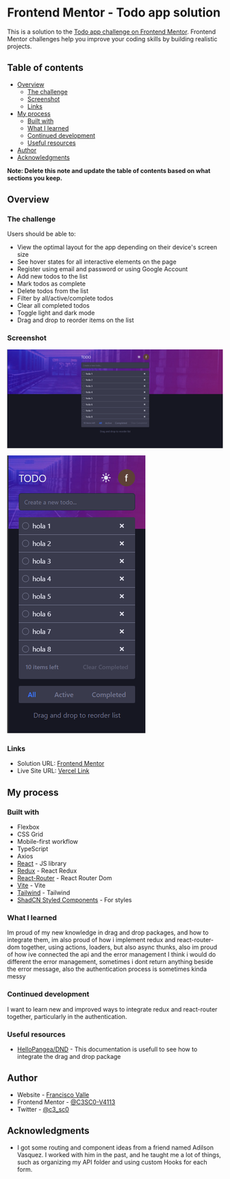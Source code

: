 # Frontend Mentor - Todo app solution

This is a solution to the [Todo app challenge on Frontend Mentor](https://www.frontendmentor.io/challenges/todo-app-Su1_KokOW). Frontend Mentor challenges help you improve your coding skills by building realistic projects.

## Table of contents

- [Overview](#overview)
  - [The challenge](#the-challenge)
  - [Screenshot](#screenshot)
  - [Links](#links)
- [My process](#my-process)
  - [Built with](#built-with)
  - [What I learned](#what-i-learned)
  - [Continued development](#continued-development)
  - [Useful resources](#useful-resources)
- [Author](#author)
- [Acknowledgments](#acknowledgments)

**Note: Delete this note and update the table of contents based on what sections you keep.**

## Overview

### The challenge

Users should be able to:

- View the optimal layout for the app depending on their device's screen size
- See hover states for all interactive elements on the page
- Register using email and password or using Google Account
- Add new todos to the list
- Mark todos as complete
- Delete todos from the list
- Filter by all/active/complete todos
- Clear all completed todos
- Toggle light and dark mode
- Drag and drop to reorder items on the list

### Screenshot

![Desktop Image](/public/screenshots/desktop.png)

![Mobile Image](/public/screenshots/mobile.png)

### Links

- Solution URL: [Frontend Mentor](https://www.frontendmentor.io/solutions/todo-app-with-drag-and-drop-integration-HQ7tf1L2y_)
- Live Site URL: [Vercel Link](https://todos-dnd-iota.vercel.app/)

## My process

### Built with

- Flexbox
- CSS Grid
- Mobile-first workflow
- TypeScript
- Axios
- [React](https://reactjs.org/) - JS library
- [Redux](https://react-redux.js.org/) - React Redux
- [React-Router](https://reactrouter.com/en/main) - React Router Dom
- [Vite](https://vitejs.dev/) - Vite
- [Tailwind](https://tailwindcss.com/) - Tailwind
- [ShadCN Styled Components](https://ui.shadcn.com/) - For styles

### What I learned

Im proud of my new knowledge in drag and drop packages, and how to integrate them, im also proud of how i implement redux and react-router-dom together, using actions, loaders, but also async thunks, also im proud of how ive connected the api and the error management I think i would do different the error management, sometimes i dont return anything beside the error message, also the authentication process is sometimes kinda messy

### Continued development

I want to learn new and improved ways to integrate redux and react-router together, particularly in the authentication.

### Useful resources

- [HelloPangea/DND](https://dnd.hellopangea.com/?path=/docs/welcome--docs) - This documentation is usefull to see how to integrate the drag and drop package

## Author

- Website - [Francisco Valle](https://www.cescovalle.com/)
- Frontend Mentor - [@C3SC0-V4113](https://www.frontendmentor.io/profile/C3SC0-V4113)
- Twitter - [@c3_sc0](https://twitter.com/c3_sc0)

## Acknowledgments

- I got some routing and component ideas from a friend named Adilson Vasquez. I worked with him in the past, and he taught me a lot of things, such as organizing my API folder and using custom Hooks for each form.
